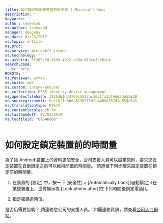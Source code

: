 ```yaml
---
title: 如何設定鎖定裝置前的時間量 | Microsoft Docs
description: ''
keywords: ''
author: lenewsad
ms.author: lanewsad
manager: dougeby
ms.date: 01/23/2017
ms.topic: article
ms.prod: ''
ms.service: microsoft-intune
ms.technology: ''
ms.assetid: 5f365c7d-5889-4072-a994-613ce3c26ce4
searchScope:
- User help
ROBOTS: ''
ms.reviewer: arnab
ms.suite: ems
ms.custom: intune-enduser
ms.collection: M365-identity-device-management
ms.openlocfilehash: 3236d61d34766c5517ac1051fa3bfebd3de558d0
ms.sourcegitcommit: bccfbf1e3bdc31382189fc4489d337d1a554e6a1
ms.translationtype: MTE75
ms.contentlocale: zh-TW
ms.lasthandoff: 07/03/2019
ms.locfileid: "67546008"
---
```

# <a name="how-to-set-the-amount-of-time-before-your-device-is-locked"></a>如何設定鎖定裝置前的時間量

為了讓 Android 裝置上的資料更加安全，公司支援人員可以設定原則，要求您設定裝置在自動鎖定之前可以維持閒置的時間量。 請遵循下列步驟來設定裝置在鎖定前的時間量。

1. 在裝置的 [設定] 中，按一下 [安全性] &gt; [Automatically Lock]\(自動鎖定) (在某些裝置上，這會顯示為 [Lock phone after]\(在下列時間後鎖定電話))。    

2. 指定密碼逾時值。

是否仍需要協助？ 請連絡您公司的支援人員。 如需連絡資訊，請查看[公司入口網站](https://go.microsoft.com/fwlink/?linkid=2010980)。
